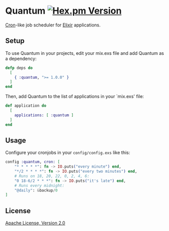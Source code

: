 # Quantum [![Hex.pm Version](http://img.shields.io/hexpm/v/quantum.svg)](https://hex.pm/packages/quantum)

[Cron](https://en.wikipedia.org/wiki/Cron)-like job scheduler for [Elixir](http://elixir-lang.org/) applications.

## Setup

To use Quantum in your projects, edit your mix.exs file and add Quantum as a dependency:

```elixir
defp deps do
  [
    { :quantum, ">= 1.0.0" }
  ]
end
```

Then, add Quantum to the list of applications in your `mix.exs' file:

```elixir
def application do
  [
    applications: [ :quantum ]
  ]
end
```

## Usage

Configure your cronjobs in your `config/config.exs` like this:

```elixir
config :quantum, cron: [
    "* * * * *": fn -> IO.puts("every minute") end,
    "*/2 * * * *": fn -> IO.puts("every two minutes") end,
    # Runs on 18, 20, 22, 0, 2, 4, 6:
    "0 18-6/2 * * *": fn -> IO.puts("it's late") end,
    # Runs every midnight:
    "@daily": &backup/0
]
```

## License

[Apache License, Version 2.0](http://www.apache.org/licenses/LICENSE-2.0)
